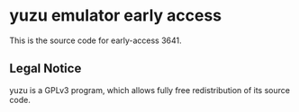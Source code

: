 yuzu emulator early access
=============

This is the source code for early-access 3641.

## Legal Notice

yuzu is a GPLv3 program, which allows fully free redistribution of its source code.